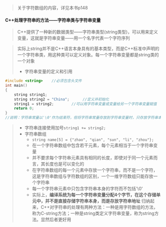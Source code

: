 > 关于字符数组的内容，详见本书p148

#### C++处理字符串的方法——字符串类与字符串变量
> C++提供了一种新的数据类型——字符串类型(string类型)，可以用来定义变量，这就是字符串变量——用一个名字代表一个字符序列

>实际上string并不是C++语言本身具有的基本类型，而是C++标准中声明的一个字符串类，用这种类可以定义对象。每一个字符串变量都是string类的一个对象
> - 字符串变量的定义和引用
```cpp
#include <string>    //必须包含头文件
int main()
{
    string string1;
    string string2 = "China";      //定义并初始化
    string1 = string2;        //可以用字符串变量或变量给另一个字符串变量赋值
    return 0;
}
//说明：字符串常量以'\0'作为结束符，但将字符串常量存放到字符串变量时，只存放字符串本身而不包括'\0'
```
> - 字符串连接使用加号``string1 += string2;``
> - 字符串数组
>   - ``string name[5] = {"zhao", "qian", "sun", "li", "zhou"};``
>   - 在一个字符串数组中包含若干元素，每个元素相当于一个字符串变量
>   - 并不要求每个字符串元素具有相同的长度，即使对于同一个元素而言，其长度也是可以变化的
>   - 在字符串数组的每一个元素中存放一个字符串，而不是一个字符，这是字符串数组与字符数组的区别，一个一维字符数组只能存放一个字符串
>   - 每一个字符串元素中只包含字符串本身的字符而不包括'\0'
>   - 实际上，**编译系统为每一个字符串变量分配4个字节，在这个存储单元中，并不是直接存储字符串本身，而是存放字符串地址**
> 归纳起来，C++对字符串的处理有两种方法：一种是用字符数组的方法，称为C-string方法；一种是string类定义字符串变量，称为string方法。显然后者更好用
